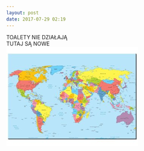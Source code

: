 ```yaml
---
layout: post
date: 2017-07-29 02:19
---
```

TOALETY NIE DZIAŁAJĄ <br>
TUTAJ SĄ NOWE <br>
<img src="/assets/mapa.jpg" alt="">
